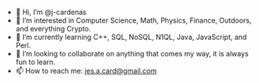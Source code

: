- 👋 Hi, I’m @j-cardenas
- 👀 I’m interested in Computer Science, Math, Physics, Finance, Outdoors, and everything Crypto.
- 🌱 I’m currently learning C++, SQL, NoSQL, N1QL, Java, JavaScript, and Perl.
- 💞️ I’m looking to collaborate on anything that comes my way, it is always fun to learn.
- 📫 How to reach me: jes.a.card@gmail.com

<!---
j-cardenas/j-cardenas is a ✨ special ✨ repository because its `README.md` (this file) appears on your GitHub profile.
You can click the Preview link to take a look at your changes.
--->
